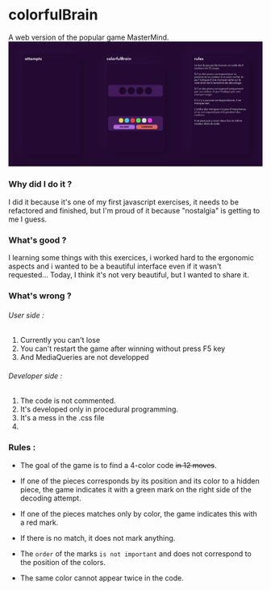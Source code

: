 # colorfulBrain
A web version of the popular game MasterMind.<br />
<img alt="HTML" src="img/colorfulBrain-main.png"/><br />

### Why did I do it ?
I did it because it's one of my first javascript exercises, it needs to be refactored and finished, but I'm proud of it because "nostalgia" is getting to me I guess.

### What's good ?
I learning some things with this exercices, i worked hard to the ergonomic aspects and i wanted to be a beautiful interface even if it wasn't requested...
Today, I think it's not very beautiful, but I wanted to share it.

### What's wrong ?
###### User side : 
1. Currently you can't lose
2. You can't restart the game after winning without press F5 key
3. And MediaQueries are not developped
###### Developer side : 
1. The code is not commented.
2. It's developed only in procedural programming.
3. It's a mess in the .css file
4. 
### Rules :
- The goal of the game is to find a 4-color code ~~in 12 moves~~.

- If one of the pieces corresponds by its position and its color to a hidden piece, the game indicates it with a green mark on the right side of the decoding attempt.

- If one of the pieces matches only by color, the game indicates this with a red mark.

- If there is no match, it does not mark anything.

- The `order` of the marks `is not important` and does not correspond to the position of the colors.

- The same color cannot appear twice in the code.
